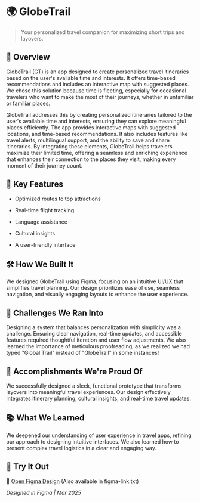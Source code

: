 # 🌍 GlobeTrail

> Your personalized travel companion for maximizing short trips and layovers.

## 📌 Overview

GlobeTrail (GT) is an app designed to create personalized travel itineraries based on the user's available time and interests. It offers time-based recommendations and includes an interactive map with suggested places. We chose this solution because time is fleeting, especially for occasional travelers who want to make the most of their journeys, whether in unfamiliar or familiar places.

GlobeTrail addresses this by creating personalized itineraries tailored to the user's available time and interests, ensuring they can explore meaningful places efficiently. The app provides interactive maps with suggested locations, and time-based recommendations. It also includes features like travel alerts, multilingual support, and the ability to save and share itineraries. By integrating these elements, GlobeTrail helps travelers maximize their limited time, offering a seamless and enriching experience that enhances their connection to the places they visit, making every moment of their journey count.


## 🚀 Key Features

* Optimized routes to top attractions

* Real-time flight tracking

* Language assistance

* Cultural insights

* A user-friendly interface

## 🛠️ How We Built It

We designed GlobeTrail using Figma, focusing on an intuitive UI/UX that simplifies travel planning. Our design prioritizes ease of use, seamless navigation, and visually engaging layouts to enhance the user experience.

## 🚧 Challenges We Ran Into

Designing a system that balances personalization with simplicity was a challenge. Ensuring clear navigation, real-time updates, and accessible features required thoughtful iteration and user flow adjustments. We also learned the importance of meticulous proofreading, as we realized we had typed "Global Trail" instead of "GlobeTrail" in some instances!

## 🎉 Accomplishments We're Proud Of

We successfully designed a sleek, functional prototype that transforms layovers into meaningful travel experiences. Our design effectively integrates itinerary planning, cultural insights, and real-time travel updates.

## 📚 What We Learned

We deepened our understanding of user experience in travel apps, refining our approach to designing intuitive interfaces. We also learned how to present complex travel logistics in a clear and engaging way.


## 🔗 Try It Out

📂 [Open Figma Design](https://www.figma.com/design/PjkFaG71qglHS5jjvfq1S0/Catalyst-2025---GlobeTrail?node-id=0-1&t=SeUpmPdZu2AQEMse-1)
(Also available in figma-link.txt)

*Designed in Figma | Mar 2025*
